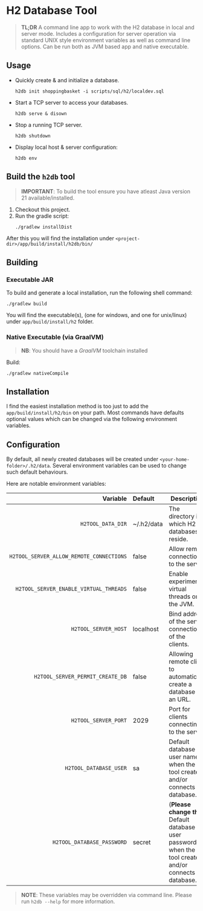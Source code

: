 # H2 Database Tool

> **TL;DR** A command line app to work with the H2 database in local and server mode. Includes a configuration for
> server operation via standard UNIX style environment variables as well as command line options. Can be run both as JVM
> based app and native executable.

## Usage

- Quickly create & and initialize a database.
  ```shell
  h2db init shoppingbasket -i scripts/sql/h2/localdev.sql
  ```
- Start a TCP server to access your databases.
  ```shell
  h2db serve & disown
  ```
- Stop a running TCP server.
  ```shell
  h2db shutdown
  ```
- Display local host & server configuration:
  ```shell
  h2db env
  ```

## Build the `h2db` tool

> **IMPORTANT**: To build the tool ensure you have atleast Java version 21 available/installed.

1. Checkout this project.
2. Run the gradle script:
   ```shell
   ./gradlew installDist
   ```

After this you will find the installation under `<project-dir>/app/build/install/h2db/bin/`

## Building

### Executable JAR

To build and generate a local installation, run the following shell command:

```shell
./gradlew build 
```

You will find the executable(s), (one for windows, and one for unix/linux)
under `app/build/install/h2` folder.

### Native Executable (via GraalVM)

> **NB**: You should have a _GraalVM_ toolchain installed

Build:

```shell
./gradlew nativeCompile
```

## Installation

I find the easiest installation method is too just to add the `app/build/install/h2/bin` on your path. Most commands
have defaults optional values which can be changed via the following environment variables.

## Configuration

By default, all newly created databases will be created under `<your-home-folder>/.h2/data`. Several
environment variables can be used to change such default behaviours.

Here are notable environment variables:

|                                 Variable | Default    | Description                                                                                                 |
|-----------------------------------------:|:-----------|-------------------------------------------------------------------------------------------------------------|
|                        `H2TOOL_DATA_DIR` | ~/.h2/data | The directory in which H2 databases reside.                                                                 |
| `H2TOOL_SERVER_ALLOW_REMOTE_CONNECTIONS` | false      | Allow remote connections to the server.                                                                     |
|   `H2TOOL_SERVER_ENABLE_VIRTUAL_THREADS` | false      | Enable experimental virtual threads on the JVM.                                                             |
|                     `H2TOOL_SERVER_HOST` | localhost  | Bind address of the server connection of the clients.                                                       |
|         `H2TOOL_SERVER_PERMIT_CREATE_DB` | false      | Allowing remote client to automatically create a database via an URL.                                       |
|                     `H2TOOL_SERVER_PORT` | 2029       | Port for clients connecting to the server.                                                                  |
|                   `H2TOOL_DATABASE_USER` | sa         | Default database user name when the tool creates, and/or connects to database.                              |
|               `H2TOOL_DATABASE_PASSWORD` | secret     | (**Please change this**) Default database user password when the tool creates, and/or connects to database. |

> **NOTE**: These variables may be overridden via command line. Please run `h2db --help` for more information.

